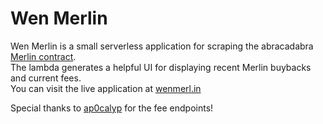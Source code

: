 # Wen Merlin
Wen Merlin is a small serverless application for scraping the abracadabra [Merlin contract](https://etherscan.io/address/0xb2c3a9c577068479b1e5119f6b7da98d25ba48f4).  
The lambda generates a helpful UI for displaying recent Merlin buybacks and current fees.  
You can visit the live application at [wenmerl.in](https://wenmerl.in)

Special thanks to [ap0calyp](https://gist.github.com/ap0calyp) for the fee endpoints!
